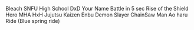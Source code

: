 Bleach
SNFU
High School DxD
Your Name
Battle in 5 sec
Rise of the Shield Hero
MHA
HxH
Jujutsu Kaizen
Enbu
Demon Slayer
ChainSaw Man
Ao haru Ride (Blue spring ride)


